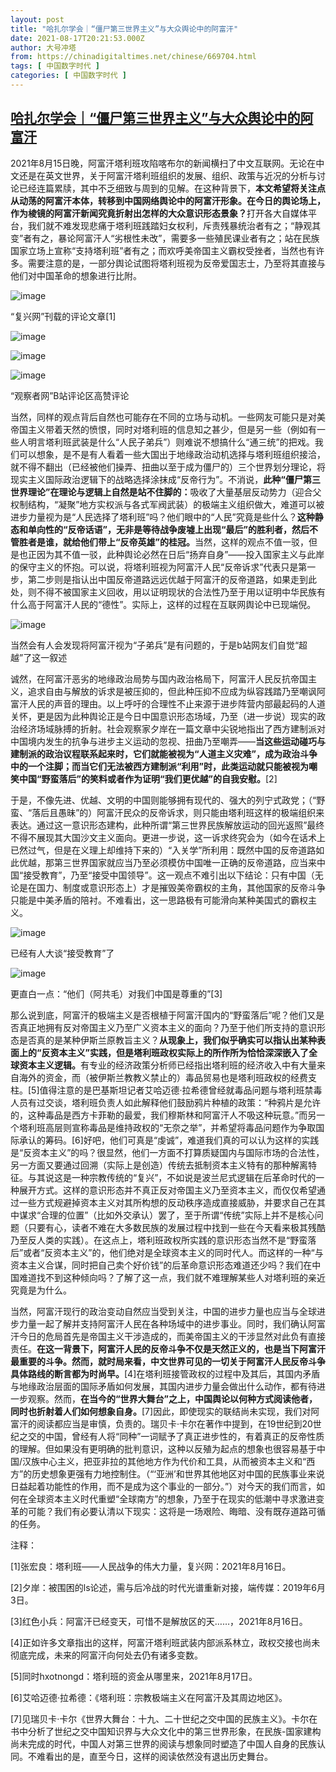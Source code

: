 ```yaml
---
layout: post
title: "哈扎尔学会｜“僵尸第三世界主义”与大众舆论中的阿富汗"
date: 2021-08-17T20:21:53.000Z
author: 大号冲塔
from: https://chinadigitaltimes.net/chinese/669704.html
tags: [ 中国数字时代 ]
categories: [ 中国数字时代 ]
---
```

<!--1629231713000-->
[哈扎尔学会｜“僵尸第三世界主义”与大众舆论中的阿富汗](https://chinadigitaltimes.net/chinese/669704.html)
------

<div>
<p>2021年8月15日晚，阿富汗塔利班攻陷喀布尔的新闻横扫了中文互联网。无论在中文还是在英文世界，关于阿富汗塔利班组织的发展、组织、政策与近况的分析与讨论已经连篇累牍，其中不乏细致与周到的见解。在这种背景下，<strong>本文希望将关注点从动荡的阿富汗本体，转移到中国网络舆论中的阿富汗形象。在今日的舆论场上，作为棱镜的阿富汗新闻究竟折射出怎样的大众意识形态景象？</strong>打开各大自媒体平台，我们就不难发现悲痛于塔利班践踏妇女权利，斥责残暴统治者有之；“静观其变”者有之，暴论阿富汗人“劣根性未改”，需要多一些殖民课业者有之；站在民族国家立场上宣称“支持塔利班”者有之；而欢呼美帝国主义霸权受挫者，当然也有许多。需要注意的是，一部分舆论试图将塔利班视为反帝爱国志士，乃至将其直接与他们对中国革命的想象进行比附。</p><p><img src="https://chinadigitaltimes.net/chinese/files/2021/08/post-669704-611c1a61f2b13.png" alt="image" /></p><div class="ts">“复兴网”刊载的评论文章[1]</div><p><img src="https://chinadigitaltimes.net/chinese/files/2021/08/post-669704-611c1a622a6e2.png" alt="image" /></p><p><img src="https://chinadigitaltimes.net/chinese/files/2021/08/post-669704-611c1a62525a4.png" alt="image" /></p><p><img src="https://chinadigitaltimes.net/chinese/files/2021/08/post-669704-611c1a627e2df.png" alt="image" /></p><div class="ts">“观察者网”B站评论区高赞评论</div><p>当然，同样的观点背后自然也可能存在不同的立场与动机。一些网友可能只是对美帝国主义带着天然的愤恨，同时对塔利班的信息知之甚少，但是另一些（例如有一些人明言塔利班武装是什么“人民子弟兵”）则难说不想搞什么“通三统”的把戏。我们可以想象，是不是有人看着一些大国出于地缘政治动机选择与塔利班组织接洽，就不得不翻出（已经被他们操弄、扭曲以至于成为僵尸的）三个世界划分理论，将现实主义国际政治逻辑下的战略选择涂抹成“反帝行为”。不消说，<strong>此种“僵尸第三世界理论”在理论与逻辑上自然是站不住脚的：</strong>吸收了大量基层反动势力（迎合父权制结构，“凝聚”地方实权派与各式军阀武装）的极端主义组织做大，难道可以被进步力量视为是“人民选择了塔利班”吗？他们眼中的“人民”究竟是些什么？<strong>这种静态和单向性的“反帝话语”，无非是等待战争废墟上出现“最后”的胜利者，然后不管胜者是谁，就给他们带上“反帝英雄”的桂冠。</strong>当然，这样的观点不值一驳，但是也正因为其不值一驳，此种舆论必然在日后“扬弃自身”——投入国家主义与此岸的保守主义的怀抱。可以说，将塔利班视为阿富汗人民“反帝诉求”代表只是第一步，第二步则是指认出中国反帝道路远远优越于阿富汗的反帝道路，如果走到此处，则不得不被国家主义回收，用以证明现状的合法性乃至于用以证明中华民族有什么高于阿富汗人民的“德性”。实际上，这样的过程在互联网舆论中已现端倪。</p><p><img src="https://chinadigitaltimes.net/chinese/files/2021/08/post-669704-611c1a62a745c.png" alt="image" /></p><div class="ts">当然会有人会发现将阿富汗视为“子弟兵”是有问题的，于是b站网友们自觉“超越”了这一叙述</div><p>诚然，在阿富汗恶劣的地缘政治局势与国内政治格局下，阿富汗人民反抗帝国主义，追求自由与解放的诉求是被压抑的，但此种压抑不应成为纵容践踏乃至嘲讽阿富汗人民的声音的理由。以上呼吁的合理性不止来源于进步阵营内部最起码的人道关怀，更是因为此种舆论正是今日中国意识形态场域，乃至（进一步说）现实的政治经济场域脉搏的折射。社会观察家夕岸在一篇文章中尖锐地指出了西方建制派对中国境内发生的抗争与进步主义运动的忽视、扭曲乃至嘲弄——<strong>当这些运动碰巧与建制派的政治议程联系起来时，它们就能被视为“人道主义灾难”，成为政治斗争中的一个注脚；而当它们无法被西方建制派“利用”时，此类运动就只能被视为嘲笑中国“野蛮落后”的笑料或者作为证明“我们更优越”的自我安慰。</strong>[2]</p><p>于是，不像先进、优越、文明的中国则能够拥有现代的、强大的列宁式政党；（“野蛮、“落后且愚昧”的）阿富汗民众的反帝诉求，则只能由塔利班这样的极端组织来表达。通过这一意识形态建构，此种所谓“第三世界民族解放运动的回光返照”最终不得不展现其大国沙文主义面向。更进一步说，这一诉求终究会为（如今在话术上已然过气，但是在义理上却维持下来的）“入关学”所利用：既然中国的反帝道路如此优越，那第三世界国家就应当乃至必须模仿中国唯一正确的反帝道路，应当来中国“接受教育”，乃至“接受中国领导”。这一观点不难引出以下结论：只有中国（无论是在国力、制度或意识形态上）才是摧毁美帝霸权的主角，其他国家的反帝斗争只能是中美矛盾的陪衬。不难看出，这一思路极有可能滑向某种美国式的霸权主义。</p><p><img src="https://chinadigitaltimes.net/chinese/files/2021/08/post-669704-611c1a62cd034.png" alt="image" /></p><div class="ts">已经有人大谈“接受教育”了</div><p><img src="https://chinadigitaltimes.net/chinese/files/2021/08/post-669704-611c1a6301bb7.png" alt="image" /></p><div class="ts">更直白一点：“他们（阿共毛）对我们中国是尊重的”[3]</div><p>那么说到底，阿富汗的极端主义是否根植于阿富汗国内的“野蛮落后”呢？他们又是否真正地拥有反对帝国主义乃至广义资本主义的面向？乃至于他们所支持的意识形态是否真的是某种伊斯兰原教旨主义？<strong>从现象上，我们似乎确实可以指认出某种表面上的“反资本主义”实践，但是塔利班政权实际上的所作所为恰恰深深嵌入了全球资本主义逻辑。</strong>有专业的经济政策分析师已经指出塔利班的经济收入中有大量来自海外的资金，而（被伊斯兰教教义禁止的）毒品贸易也是塔利班政权的经费支柱。[5]值得注意的是巴基斯坦记者艾哈迈德·拉希德曾经就毒品问题与塔利班禁毒人员有过交谈，塔利班负责人如此解释他们鼓励鸦片种植的政策：“种鸦片是允许的，这种毒品是西方卡菲勒的最爱，我们穆斯林和阿富汗人不吸这种玩意。”而另一个塔利班高层则宣称毒品是维持政权的“无奈之举”，并希望将毒品问题作为争取国际承认的筹码。[6]好吧，他们可真是“虔诚”，难道我们真的可以认为这样的实践是“反资本主义”的吗？很显然，他们一方面不打算质疑国内与国际市场的合法性，另一方面又要通过回溯（实际上是创造）传统去抵制资本主义特有的那种解离特征。与其说这是一种宗教传统的“复兴”，不如说是波兰尼式逻辑在后革命时代的一种展开方式。这样的意识形态并不真正反对帝国主义乃至资本主义，而仅仅希望通过一些方式规避掉资本主义对其所构想的反动秩序造成直接威胁，并要求自己在其中谋求“合理的位置”（比如外交承认）罢了，至于所谓“传统”实际上并不是核心问题（只要有心，读者不难在大多数民族的发展过程中找到一些在今天看来极其残酷乃至反人类的实践）。在这点上，塔利班政权所实践的意识形态当然不是“野蛮落后”或者“反资本主义”的，他们绝对是全球资本主义的同时代人。而这样的一种“与资本主义合谋，同时把自己卖个好价钱”的后革命意识形态难道还少吗？我们在中国难道找不到这种倾向吗？了解了这一点，我们就不难理解某些人对塔利班的亲近究竟是为什么。</p><p>当然，阿富汗现行的政治变动自然应当受到关注，中国的进步力量也应当与全球进步力量一起了解并支持阿富汗人民在各种场域中的进步事业。同时，我们确认阿富汗今日的危局首先是帝国主义干涉造成的，而美帝国主义的干涉显然对此负有直接责任。<strong>在这一背景下，阿富汗人民的反帝斗争不仅是天然正义的，也是当下阿富汗最重要的斗争。然而，就时局来看，中文世界可见的一切关于阿富汗人民反帝斗争具体路线的断言都为时尚早。</strong>[4]在塔利班接管政权的过程中及其后，其国内矛盾与地缘政治层面的国际矛盾如何发展，其国内进步力量会做出什么动作，都有待进一步观察。然而，<strong>在当今的“世界大舞台”之上，中国舆论以何种方式阅读他者，同时也折射着人们如何想象自身。</strong>[7]因此，即使现实的联结尚未实现，我们对阿富汗的阅读都应当是审慎，负责的。瑞贝卡·卡尔在著作中提到，在19世纪到20世纪之交的中国，曾经有人将“同种”一词赋予了真正进步性的，有着真正的反帝性质的理解。但如果没有更明确的批判意识，这种以反殖为起点的想象也很容易基于中国/汉族中心主义，把亚非拉的其他地方作为代价和工具，从而被资本主义和“西方”的历史想象更强有力地控制住。（“‘亚洲’和世界其他地区对中国的民族事业来说日益起着功能性的作用，而不是成为这个事业的一部分。”）对今天的我们而言，如何在全球资本主义时代重塑“全球南方”的想象，乃至于在现实的低潮中寻求激进变革的可能？我们有必要认清以下现实：这将是一场艰险、晦暗、没有既存道路可循的任务。</p><p>注释：</p><p>[1]张宏良：塔利班——人民战争的伟大力量，复兴网：2021年8月16日。</p><p>[2]夕岸：被围困的ls论述，需与后冷战的时代光谱重新对接，端传媒：2019年6月3日。</p><p>[3]红色小兵：阿富汗已经变天，可惜不是解放区的天……，2021年8月16日。</p><p>[4]正如许多文章指出的这样，阿富汗塔利班武装内部派系林立，政权交接也尚未彻底完成，未来的阿富汗向何处去仍有诸多变数。</p><p>[5]同时hxotnongd：塔利班的资金从哪里来，2021年8月17日。</p><p>[6]艾哈迈德·拉希德：《塔利班：宗教极端主义在阿富汗及其周边地区》。</p><p>[7]见瑞贝卡·卡尔《世界大舞台：十九、二十世纪之交中国的民族主义》。卡尔在书中分析了世纪之交中国知识界与大众文化中的第三世界形象，在民族-国家建构尚未完成的时代，中国人对第三世界的阅读与想象同时塑造了中国人自身的民族认同。不难看出的是，直至今日，这样的阅读依然没有退出历史舞台。</p>
</div>
